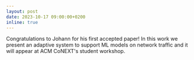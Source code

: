 ```yaml
---
layout: post
date: 2023-10-17 09:00:00+0200
inline: true
---
```


Congratulations to Johann for his first accepted paper! In this work we present an adaptive system to support ML models on network traffic and it will appear at ACM CoNEXT's student workshop.